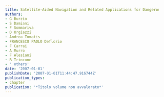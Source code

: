 ```yaml
---
title: Satellite-Aided Navigation and Related Applications for Dangerous Transport
authors:
- G Burzio
- S Damiani
- F Sommariva
- D Orgiazzi
- Andrea Tomatis
- FRANCESCO PAOLO Deflorio
- F Carrai
- A Murro
- F Alesiani
- B Trincone
- ' others'
date: '2007-01-01'
publishDate: '2007-01-01T11:44:47.916744Z'
publication_types:
- chapter
publication: '*Titolo volume non avvalorato*'
---
```

